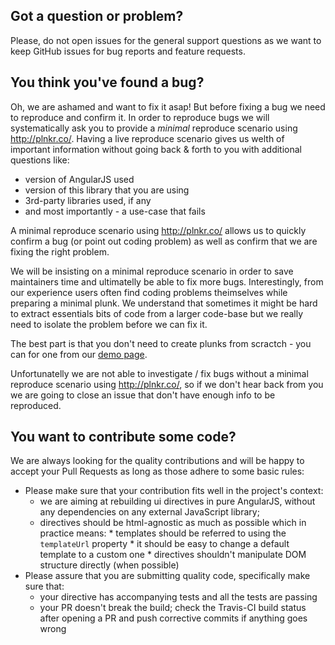 ## Got a question or problem?

Please, do not open issues for the general support questions as we want to keep GitHub issues for bug reports and feature requests.

## You think you've found a bug?

Oh, we are ashamed and want to fix it asap! But before fixing a bug we need to reproduce and confirm it. In order to reproduce bugs we will systematically ask you to provide a _minimal_ reproduce scenario using http://plnkr.co/. Having a live reproduce scenario gives us welth of important information without going back & forth to you with additional questions like:
* version of AngularJS used
* version of this library that you are using
* 3rd-party libraries used, if any
* and most importantly - a use-case that fails 

A minimal reproduce scenario using http://plnkr.co/ allows us to quickly confirm a bug (or point out coding problem) as well as confirm that we are fixing the right problem. 

We will be insisting on a minimal reproduce scenario in order to save maintainers time and ultimatelly be able to fix more bugs. Interestingly, from our experience users often find coding problems theimselves while preparing a minimal plunk. We understand that sometimes it might be hard to extract essentials bits of code from a larger code-base but we really need to isolate the problem before we can fix it.

The best part is that you don't need to create plunks from scractch - you can for one from our [demo page](http://clickataxi.github.io/dd-ui/).

Unfortunatelly we are not able to investigate / fix bugs without a minimal reproduce scenario using http://plnkr.co/, so if we don't hear back from you we are going to close an issue that don't have enough info to be reproduced.


## You want to contribute some code?

We are always looking for the quality contributions and will be happy to accept your Pull Requests as long as those adhere to some basic rules:

* Please make sure that your contribution fits well in the project's context:
  * we are aiming at rebuilding ui directives in pure AngularJS, without any dependencies on any external JavaScript library;
  * directives should be html-agnostic as much as possible which in practice means:
        * templates should be referred to using the `templateUrl` property
        * it should be easy to change a default template to a custom one
        * directives shouldn't manipulate DOM structure directly (when possible)
* Please assure that you are submitting quality code, specifically make sure that:
  * your directive has accompanying tests and all the tests are passing
  * your PR doesn't break the build; check the Travis-CI build status after opening a PR and push corrective commits if anything goes wrong
